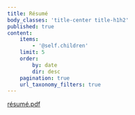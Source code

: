```yaml
---
title: Résumé
body_classes: 'title-center title-h1h2'
published: true
content:
    items:
        - '@self.children'
    limit: 5
    order:
        by: date
        dir: desc
    pagination: true
    url_taxonomy_filters: true
---
```


[résumé.pdf](re%CC%81sume%CC%81.pdf)